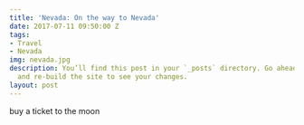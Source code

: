 ```yaml
---
title: 'Nevada: On the way to Nevada'
date: 2017-07-11 09:50:00 Z
tags:
- Travel
- Nevada
img: nevada.jpg
description: You’ll find this post in your `_posts` directory. Go ahead and edit it
  and re-build the site to see your changes.
layout: post
---
```


buy a ticket to the moon